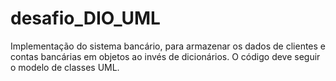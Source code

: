 # desafio_DIO_UML

Implementação do sistema bancário, para armazenar os dados de clientes e contas bancárias em objetos ao invés de dicionários. O código deve seguir o modelo de classes UML.
